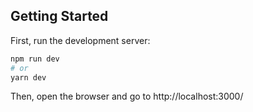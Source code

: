 ## Getting Started

First, run the development server:

```bash
npm run dev
# or
yarn dev
```

Then, open the browser and go to http://localhost:3000/